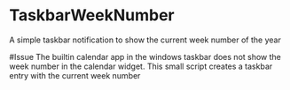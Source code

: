 # TaskbarWeekNumber
A simple taskbar notification to show the current week number of the year

#Issue
The builtin calendar app in the windows taskbar does not show the week number in the calendar widget.
This small script creates a taskbar entry with the current week number
